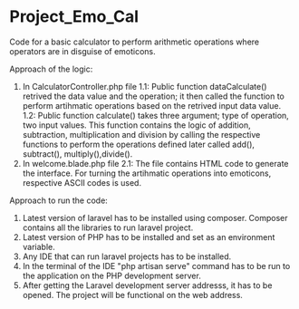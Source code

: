 # Project_Emo_Cal
Code for a basic calculator to perform arithmetic operations where operators are in disguise of emoticons.

Approach of the logic:
1. In CalculatorController.php file 
  1.1: Public function dataCalculate() retrived the data value and the operation; it then called the function to perform artihmatic operations based on the retrived input data value.
  1.2: Public function calculate() takes three argument; type of operation, two input values. This function contains the logic of addition, subtraction, multiplication and division by calling the respective functions to perform the operations defined later called add(), subtract(), multiply(),divide().
2. In welcome.blade.php file 
  2.1: The file contains HTML code to generate the interface. For turning the artihmatic operations into emoticons, respective ASCII codes is used.  

Approach to run the code:
1. Latest version of laravel has to be installed using composer. Composer contains all the libraries to run laravel project.
2. Latest version of PHP has to be installed and set as an environment variable.
3. Any IDE that can run laravel projects has to be installed.
4. In the terminal of the IDE "php artisan serve" command has to be run to the application on the PHP development server.
5. After getting the Laravel development server addresss, it has to be opened. The project will be functional on the web address. 
